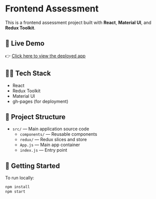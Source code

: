 # Frontend Assessment

This is a frontend assessment project built with **React**, **Material UI**, and **Redux Toolkit**.

## 🔗 Live Demo

👉 [Click here to view the deployed app](https://jay01234.github.io/Frontend-assessment/)

## 🧑‍💻 Tech Stack

- React
- Redux Toolkit
- Material UI
- gh-pages (for deployment)

## 📁 Project Structure

- `src/` — Main application source code
  - `components/` — Reusable components
  - `redux/` — Redux slices and store
  - `App.js` — Main app container
  - `index.js` — Entry point

## 🚀 Getting Started

To run locally:

```bash
npm install
npm start
```
